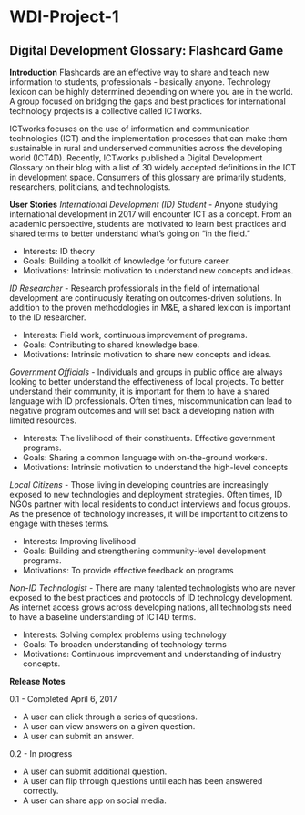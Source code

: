 # WDI-Project-1
## Digital Development Glossary: Flashcard Game

**Introduction**
Flashcards are an effective way to share and teach new information to students, professionals - basically anyone. Technology lexicon can be highly determined depending on where you are in the world. A group focused on bridging the gaps and best practices for international technology projects is a collective called ICTworks.

ICTworks focuses on the use of information and communication technologies (ICT) and the implementation processes that can make them sustainable in rural and underserved communities across the developing world (ICT4D). Recently, ICTworks published a Digital Development Glossary on their blog with a list of 30 widely accepted definitions in the ICT in development space. Consumers of this glossary are primarily students, researchers, politicians, and technologists.

**User Stories**
_International Development (ID) Student_ - Anyone studying international development in 2017 will encounter ICT as a concept. From an academic perspective, students are motivated to learn best practices and shared terms to better understand what’s going on “in the field.”

+ Interests: ID theory
+ Goals: Building a toolkit of knowledge for future career.
+ Motivations: Intrinsic motivation to understand new concepts and ideas.

_ID Researcher_ - Research professionals in the field of international development are continuously iterating on outcomes-driven solutions. In addition to the proven methodologies in M&E, a shared lexicon is important to the ID researcher.

+ Interests: Field work, continuous improvement of programs.
+ Goals: Contributing to shared knowledge base.
+ Motivations: Intrinsic motivation to share new concepts and ideas.

_Government Officials_ - Individuals and groups in public office are always looking to better understand the effectiveness of local projects. To better understand their community, it is important for them to have a shared language with ID professionals. Often times, miscommunication can lead to negative program outcomes and will set back a developing nation with limited resources.

+ Interests: The livelihood of their constituents. Effective government programs.
+ Goals: Sharing a common language with on-the-ground workers.
+ Motivations: Intrinsic motivation to understand the high-level concepts

_Local Citizens_ - Those living in developing countries are increasingly exposed to new technologies and deployment strategies. Often times, ID NGOs partner with local residents to conduct interviews and focus groups. As the presence of technology increases, it will be important to citizens to engage with theses terms.

+ Interests: Improving livelihood
+ Goals: Building and strengthening community-level development programs.
+ Motivations: To provide effective feedback on programs

_Non-ID Technologist_ - There are many talented technologists who are never exposed to the best practices and protocols of ID technology development. As internet access grows across developing nations, all technologists need to have a baseline understanding of ICT4D terms.

+ Interests: Solving complex problems using technology
+ Goals: To broaden understanding of technology terms
+ Motivations: Continuous improvement and understanding of industry concepts.


**Release Notes**

0.1 - Completed April 6, 2017
- A user can click through a series of questions.
- A user can view answers on a given question.
- A user can submit an answer.


0.2 - In progress
- A user can submit additional question.
- A user can flip through questions until each has been answered correctly.
- A user can share app on social media.
